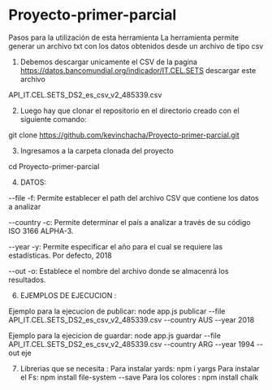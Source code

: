 # Proyecto-primer-parcial
Pasos para la utilización de esta herramienta
La herramienta permite generar un archivo txt con los datos obtenidos desde un archivo de tipo csv

1. Debemos descargar unicamente el CSV de la pagina https://datos.bancomundial.org/indicador/IT.CEL.SETS 
descargar este archivo

API_IT.CEL.SETS_DS2_es_csv_v2_485339.csv

2. Luego hay que clonar el repositorio en el directorio creado con el siguiente comando:

git clone https://github.com/kevinchacha/Proyecto-primer-parcial.git

3. Ingresamos a la carpeta clonada del proyecto 

cd Proyecto-primer-parcial

4. DATOS:

--file -f: Permite establecer el path del archivo CSV que
contiene los datos a analizar

--country -c: Permite determinar el país a analizar a través
de su código ISO 3166 ALPHA-3.

--year -y: Permite especificar el año para el cual se
requiere las estadísticas. Por defecto, 2018


--out -o: Establece el nombre del archivo donde se almacenrá
los resultados.

6. EJEMPLOS DE EJECUCION :

Ejemplo para la ejecucion de publicar: 
node app.js publicar  --file API_IT.CEL.SETS_DS2_es_csv_v2_485339.csv --country AUS --year 2018

Ejemplo para la ejecicion de guardar:
node app.js guardar --file API_IT.CEL.SETS_DS2_es_csv_v2_485339.csv --country ARG  --year 1994  --out eje

7. Librerias que se necesita :
Para instalar yards:
npm i yargs
Para instalar el Fs:
npm install file-system --save
Para los colores :
npm install chalk